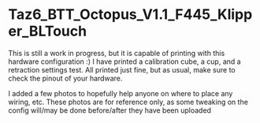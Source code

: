 # Taz6_BTT_Octopus_V1.1_F445_Klipper_BLTouch

This is still a work in progress, but it is capable of printing with this hardware configuration :)
I have printed a calibration cube, a cup, and a retraction settings test.  All printed just fine, but as usual, make sure to check the pinout of your hardware. 

I added a few photos to hopefully help anyone on where to place any wiring, etc.  These photos are for reference only, as some tweaking on the config will/may be done before/after they have been uploaded
